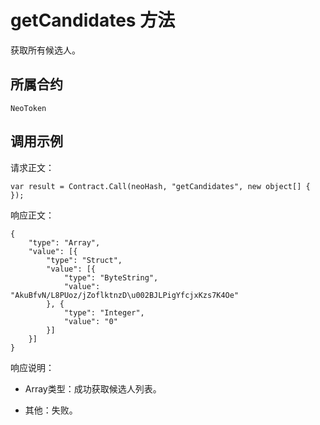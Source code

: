 # getCandidates 方法

获取所有候选人。

## 所属合约

	NeoToken

## 调用示例

请求正文：

```
var result = Contract.Call(neoHash, "getCandidates", new object[] { });
```

响应正文：

```
{
	"type": "Array",
	"value": [{
		"type": "Struct",
		"value": [{
			"type": "ByteString",
			"value": "AkuBfvN/L8PUoz/jZoflktnzD\u002BJLPigYfcjxKzs7K4Oe"
		}, {
			"type": "Integer",
			"value": "0"
		}]
	}]
}
```

响应说明：

- Array类型：成功获取候选人列表。

- 其他：失败。
